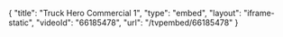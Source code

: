 {
    "title": "Truck Hero Commercial 1",
    "type": "embed",
    "layout": "iframe-static",
    "videoId": "66185478",
    "url": "\/tvpembed\/66185478"
}